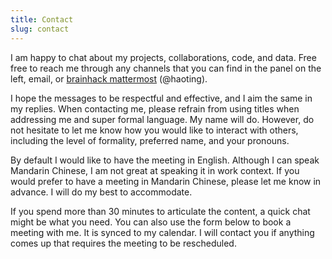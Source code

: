 ```yaml
---
title: Contact
slug: contact
---
```


I am happy to chat about my projects, collaborations, code, and data.
Free free to reach me through any channels that you can find in the panel on the left, 
email,
or [brainhack mattermost](https://mattermost.brainhack.org/) (@haoting).

I hope the messages to be respectful and effective, 
and I aim the same in my replies. 
When contacting me, 
please refrain from using titles when addressing me and super formal language.
My name will do.
However, do not hesitate to let me know how you would like to interact with others, 
including the level of formality, preferred name, and your pronouns.

By default I would like to have the meeting in English.
Although I can speak Mandarin Chinese, I am not great at speaking it in work context.
If you would prefer to have a meeting in Mandarin Chinese, please let me know in advance.
I will do my best to accommodate. 

If you spend more than 30 minutes to articulate the content, 
a quick chat might be what you need.
You can also use the form below to book a meeting with me. 
It is synced to my calendar. 
I will contact you if anything comes up that requires the meeting to be rescheduled.

<!-- Calendly inline widget begin -->
<div class="calendly-inline-widget" data-url="https://calendly.com/haotingwang" style="min-width:320px;height:630px;"></div>
<script type="text/javascript" src="https://assets.calendly.com/assets/external/widget.js" async></script>
<!-- Calendly inline widget end -->
